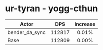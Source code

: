 # ur-tyran - yogg-cthun
| Actor | DPS | Increase |
|---|:---:|:---:|
|bender_da_sync|112817|0.01%|
|Base|112809|0.00%|
